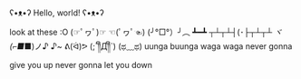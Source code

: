 ʕ•ᴥ•ʔ Hello, world! ʕ•ᴥ•ʔ

look at these :O
(☞ﾟヮﾟ)☞ ☜(ﾟヮﾟ☜)
(╯°□°）╯︵ ┻━┻
┬┴┬┴┤(･_├┬┴┬┴
ヾ(⌐■_■)ノ♪
♪~ ᕕ(ᐛ)ᕗ
(;´༎ຶД༎ຶ`)
(ಥ﹏ಥ)
uunga buunga
waga waga
never gonna give you up never gonna let you down
